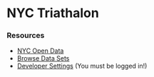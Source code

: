 # NYC Triathalon

### Resources
- [NYC Open Data](https://opendata.cityofnewyork.us/)
- [Browse Data Sets](https://data.cityofnewyork.us/browse?sortBy=most_accessed&utf8=%E2%9C%93)
- [Developer Settings](https://data.cityofnewyork.us/profile/edit/developer_settings) (You must be logged in!)